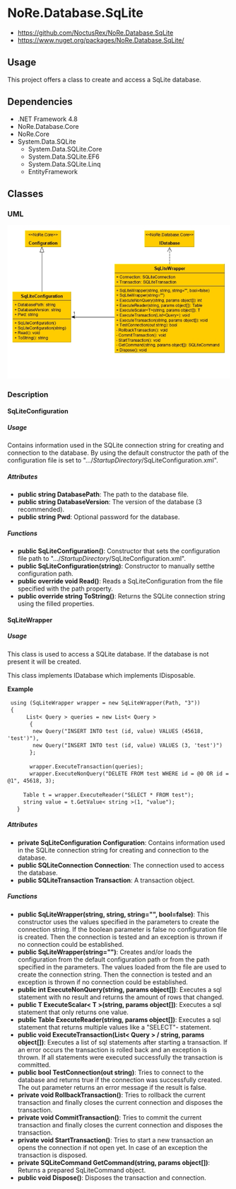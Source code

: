 
# NoRe.Database.SqLite

 - https://github.com/NoctusRex/NoRe.Database.SqLite
 - https://www.nuget.org/packages/NoRe.Database.SqLite/

## Usage
This project offers a class to create and access a SqLite database. 

## Dependencies

 - .NET Framework 4.8
 - NoRe.Database.Core
 - NoRe.Core
 - System.Data.SQLite
	 - System.Data.SQLite.Core
	 - System.Data.SQLite.EF6
	 - System.Data.SQLite.Linq
	 - EntityFramework

## Classes
### UML
![uml diagramm](https://raw.githubusercontent.com/NoctusRex/NoRe.Database.SqLite/master/uml.jpg)
### Description

#### SqLiteConfiguration
##### Usage
Contains information used in the SQLite connection string for creating and connection to the database.
By using the default constructor the path of the configuration file is set to ".../*StartupDirectory*/SqLiteConfiguration.xml".
##### Attributes
 - **public string DatabasePath**: The path to the database file.
 - **public string DatabaseVersion**: The version of the database (3 recommended).
 - **public string Pwd**: Optional password for the database.

##### Functions
 - **public SqLiteConfiguration()**: Constructor that sets the configuration file path to ".../*StartupDirectory*/SqLiteConfiguration.xml".
 - **public SqLiteConfiguration(string)**: Constructor to manually setthe configuration path.
 - **public override void Read()**: Reads a SqLiteConfiguration from the file specified with the path property.
 - **public override string ToString()**: Returns the SQLite connection string using the filled properties.

#### SqLiteWrapper
##### Usage
This class is used to access a SQLite database. If the database is not present it will be created.

This class implements IDatabase which implements IDisposable.

**Example**

     using (SqLiteWrapper wrapper = new SqLiteWrapper(Path, "3"))
     {
    	  List< Query > queries = new List< Query >
    	   {
    	   	new Query("INSERT INTO test (id, value) VALUES (45618, 'test')"),
    	  	new Query("INSERT INTO test (id, value) VALUES (3, 'test')")
    	   };
    	
    	   wrapper.ExecuteTransaction(queries);
    	   wrapper.ExecuteNonQuery("DELETE FROM test WHERE id = @0 OR id = @1", 45618, 3);
    	
    	 Table t = wrapper.ExecuteReader("SELECT * FROM test");
    	 string value = t.GetValue< string >(1, "value");
       }

##### Attributes

 - **private SqLiteConfiguration Configuration**: Contains information used in the SQLite connection string for creating and connection to the database.
 - **public SQLiteConnection Connection**: The connection used to access the database.
 - **public SQLiteTransaction Transaction**: A transaction object.

##### Functions

- **public SqLiteWrapper(string, string, string="", bool=false)**: This constructor uses the values specified in the parameters to create the connection string. If the boolean parameter is false no configuration file is created. Then the connection is tested and an exception is thrown if no connection could be established.
- **public SqLiteWrapper(string="")**: Creates and/or loads the configuration from the default configuration path or from the path specified in the parameters. The values loaded from the file are used to create the connection string. Then the connection is tested and an exception is thrown if no connection could be established.
 - **public  int ExecuteNonQuery(string, params object[])**: Executes a sql statement with no result and returns the amount of rows that changed.
 - **public  T ExecuteScalar< T >(string, params object[])**: Executes a sql statement that only returns one value.
 - **public  Table ExecuteReader(string, params object[])**: Executes a sql statement that returns multiple values like a "SELECT"- statement.
 -  **public void ExecuteTransaction(List< Query > / string, params object[])**: Executes a list of sql statements after starting a transaction. If an error occurs the transaction is rolled back and an exception is thrown. If all statements were executed successfully the transaction is committed.
 - **public bool TestConnection(out string)**: Tries to connect to the database and returns true if the connection was successfully created. The out parameter returns an error message if the result is false.
 - **private void RollbackTransaction()**: Tries to rollback the current transaction and finally closes the current connection and disposes the transaction.
 - **private void CommitTransaction()**: Tries to commit the current transaction and finally closes the current connection and disposes the transaction.
 - **private void StartTransaction()**: Tries to start a new transaction an opens the connection if not open yet. In case of an exception the transaction is disposed.
 -  **private SQLiteCommand GetCommand(string, params object[])**: Returns a prepared SqLiteCommand object.
 - **public void Dispose()**: Disposes the transaction and connection.